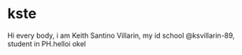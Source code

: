 # kste
Hi every body, i am Keith Santino Villarin, my id school @ksvillarin-89, student in PH.helloi
okel
